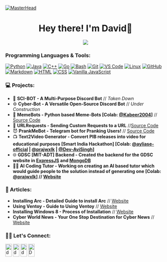 [![MasterHead](https://user-images.githubusercontent.com/10498744/210012254-234538ff-d198-48aa-8964-37e6fd45d227.gif)](https://davezachofficial.me)


<h1 align="center"> Hey there! I'm David👋 </h1>

<p align="center"> <img src="https://komarev.com/ghpvc/?username=davezaxh&label=Profile%20views&color=0e75b6&style=flat"></img></p>

<!-- An aspirational entrepreneur, developer, leader, and mentor, who is committed to creating innovative solutions to solve real world problems-->

### Programming Languages & Tools:

[![Python](https://img.shields.io/badge/-Python-05122A?style=flat&logo=python)](https://www.python.org/)
[![Java](https://img.shields.io/badge/-Java-05122A?style=flat&logo=Java&logoColor=FFA518)](https://www.java.com/)
[![C++](https://img.shields.io/badge/-C++-05122A?style=flat&logo=cplusplus&logoColor=00599C)](https://www.cplusplus.com/)
[![Go](https://img.shields.io/badge/-Go-05122A?style=flat&logo=go&logoColor=007ACC)](https://code.visualstudio.com/)
[![Bash](https://img.shields.io/badge/-Bash-05122A?style=flat&logo=GNUBash&logoColor=white)](https://www.gnu.org/software/bash/)
[![Git](https://img.shields.io/badge/-Git-05122A?style=flat&logo=git)](https://git-scm.com/)
[![VS Code](https://img.shields.io/badge/-VSCode-05122A?style=flat&logo=visualstudiocode&logoColor=007ACC)](https://code.visualstudio.com/)
[![Linux](https://img.shields.io/badge/-Linux-05122A?style=flat&logo=linux)](https://www.linux.org/)
[![GitHub](https://img.shields.io/badge/-GitHub-05122A?style=flat&logo=github)](https://github.com/)
[![Markdown](https://img.shields.io/badge/-Markdown-05122A?style=flat&logo=markdown)](https://www.markdownguide.org/)
[![HTML](https://img.shields.io/badge/-HTML-05122A?style=flat&logo=html5)](https://developer.mozilla.org/en-US/docs/Web/HTML)
[![CSS](https://img.shields.io/badge/-CSS-05122A?style=flat&logo=css3)](https://developer.mozilla.org/en-US/docs/Web/CSS)
[![Vanilla JavaScript](https://img.shields.io/badge/-JavaScript-05122A?style=flat&logo=javascript)](https://developer.mozilla.org/en-US/docs/Web/JavaScript)

### 💻 Projects:

- 🤖 **SCI-BOT - A Multi-Purpose Discord Bot** // *Taken Down*
- ⚙  **Cyber-Bot - A Versatile Open-Source Discord Bot** // *Under Construction*
- 🤣 **MemeBots - Python based Meme-Bots [Colab: [@Kabeer2004](https://github.com/Kabeer2004)]** // [Source Code](https://github.com/davezaxh/MemeBot)
- 🔗 **URLRequests - Sending Custom Requests to a URL** //[Source Code](https://github.com/davezaxh/URLRequests)
- 😈 **PrankMeBot - Telegram bot for Pranking Users!** // [Source Code](https://github.com/davezaxh/PrankMeBot)
- 📺 **Text2Video Generator - Convert PIB releases into video for educational purposes [Smart India Hackathon] [Colab: [@ayliase-official](https://github.com/ayliase-official/) | [@prajwxlk](https://github.com/prajwxlk/) | [@Dev-AviSingh](https://github.com/Dev-AviSingh/)]**
- 🌐 **GDSC [MIT-ADT] Backend - Created the backend for the GDSC website in [ExpressJS](https://expressjs.com/) and [MongoDB](https://www.mongodb.com/)**
- 🧑‍🏫 **AI Coding Tutor - Working on creating an AI based tutor which would guide people to the solution instead of generating one [Colab: [@prajwxlk](https://github.com/prajwxlk)]  // [Website](codeassistantai.com)**

### 📲 Articles:

- **Installing Arc - Detailed Guide to install Arc** // [Website](https://cyberefficient.medium.com/installing-arc-on-your-website-64bd14410b37)
- **Using Ventoy -  Guide to Using Ventoy** // [Website](https://cyberefficient.medium.com/making-a-multi-boot-drive-bcb14473ecc4)
- **Installing Windows 8 - Process of Installation** // [Website](https://cyberefficientofficial.blogspot.com/2020/12/downgrading-your-system-to-windows-8.html)
- **Cyber World News - Your One Stop Destination for Cyber News** // [Website](https://cyberworld-news.web.app/)


<!-- ### ⚡GitHub Stats

<img align="left" src="https://github-readme-stats-sigma-five.vercel.app/api/top-langs?username=davezacofficial&show_icons=true&locale=en&layout=compact" alt="davezacoffical"/>
<!-- <img align="center" src="https://github-readme-stats-sigma-five.vercel.app/api?username=davezacofficial&show_icons=true&locale=en" alt="davezacofficial" /> -->
<!-- <img align="right" src="https://github-readme-streak-stats.herokuapp.com/?user=davezacofficial&" alt="davezacofficial" /> -->
 

### 🤝🏻 Let's Connect:

<a href="https://www.instagram.com/davezaxh/" target="blank"><img align="center" src="https://raw.githubusercontent.com/rahuldkjain/github-profile-readme-generator/master/src/images/icons/Social/instagram.svg" alt="davezachofficial" height="40px" width="20px" /></a>
<a href="https://x.com/davezaxh" target="blank"><img align="center" src="https://raw.githubusercontent.com/rahuldkjain/github-profile-readme-generator/master/src/images/icons/Social/twitter.svg" alt="davezacofficial" height="40" width="20" /></a>
<a href="https://dsc.bio/entrepreneur" target="blank"><img align="center" src="https://raw.githubusercontent.com/rahuldkjain/github-profile-readme-generator/master/src/images/icons/Social/discord.svg" alt="davezachofficial" height="40" width="20" /></a>
<a href="https://www.linkedin.com/in/david-zachariah/" target="blank"><img align="center" src="https://raw.githubusercontent.com/rahuldkjain/github-profile-readme-generator/master/src/images/icons/Social/linked-in-alt.svg" alt="DavidZachariah" height="40" width="20" /></a>

